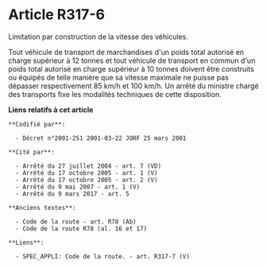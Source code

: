 # Article R317-6

Limitation par construction de la vitesse des véhicules.

Tout véhicule de transport de marchandises d'un poids total autorisé en charge supérieur à 12 tonnes et tout véhicule de
transport en commun d'un poids total autorisé en charge supérieur à 10 tonnes doivent être construits ou équipés de telle
manière que sa vitesse maximale ne puisse pas dépasser respectivement 85 km/h et 100 km/h. Un arrêté du ministre chargé des
transports fixe les modalités techniques de cette disposition.

**Liens relatifs à cet article**

	**Codifié par**:

	  - Décret n°2001-251 2001-03-22 JORF 25 mars 2001

	**Cité par**:

	  - Arrêté du 27 juillet 2004 - art. 7 (VD)
	  - Arrêté du 17 octobre 2005 - art. 1 (V)
	  - Arrêté du 17 octobre 2005 - art. 2 (V)
	  - Arrêté du 9 mai 2007 - art. 1 (V)
	  - Arrêté du 9 mars 2017 - art. 5

	**Anciens textes**:

	  - Code de la route - art. R78 (Ab)
	  - Code de la route R78 (al. 16 et 17)

	**Liens**:

	  - SPEC_APPLI: Code de la route. - art. R317-7 (V)

